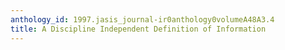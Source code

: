 ```yaml
---
anthology_id: 1997.jasis_journal-ir0anthology0volumeA48A3.4
title: A Discipline Independent Definition of Information
---
```


